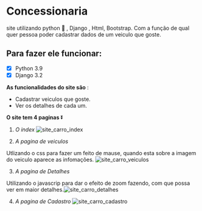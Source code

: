 # Concessionaria
 site utilizando python 🐍 , Django , Html, Bootstrap.
 Com a função de qual quer pessoa poder cadastrar dados de um veiculo que goste.
 
 ## Para fazer ele funcionar:
 - [x] Python 3.9
 - [x] Django 3.2

__As funcionalidades do site são__ :
* Cadastrar veiculos que goste.
* Ver os detalhes de cada um.

__O site tem 4 paginas__ ⏬

1. *O index*
![site_carro_index](https://user-images.githubusercontent.com/30003984/129369260-4067c9f1-cf4b-4fa6-9be6-0ecbcdaccaa5.png)

2. *A pagina de veiculos*

Utlizando o css para fazer um feito de mause, quando esta sobre a imagem do veiculo aparece as infomações.
![site_carro_veiculos](https://user-images.githubusercontent.com/30003984/129369591-c2de087a-0c62-43f7-ab01-f395f892877d.png)

3. *A pagina de Detalhes*

Utilizando o javascrip para dar o efeito de zoom fazendo, com que possa ver em maior detalhes.![site_carro_detalhes](https://user-images.githubusercontent.com/30003984/129369905-bfc5e2e0-6e76-4f59-b794-4b2972300663.png)

4. *A pagina de Cadastro*
![site_carro_cadastro](https://user-images.githubusercontent.com/30003984/129370101-b3c2b9a4-ed79-4e60-889f-e06662c95278.png)


